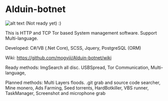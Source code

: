 # Alduin-botnet
![alt text](https://i.imgur.com/4NR4wea.png)
(Not ready yet) :)

This is HTTP and TCP Tor based System management software.
Support Multi-language.

Developed: C#/VB (.Net Core), SCSS, Jquery, PostgreSQL (ORM)

Wiki: https://github.com/mogyiii/Alduin-botnet/wiki

Ready methods: 
ImgSearch all disc.
USBSpread,
Tor Communication,
Multi-language,

Planned methods:
Multi Layers floods.
.git grab and source code searcher,
Mine monero,
Ads Farming,
Seed torrents,
HardBotkiller,
VBS runner,
TaskManager,
Screenshot and microphone grab





